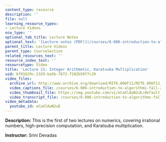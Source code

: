 ```yaml
---
content_type: resource
description: ''
file: null
learning_resource_types:
- Lecture Videos
ocw_type: ''
optional_tab_title: Lecture Notes
optional_text: '[Lecture notes (PDF)](/courses/6-006-introduction-to-algorithms-fall-2011/resources/mit6_006f11_lec11)'
parent_title: Lecture Videos
parent_type: CourseSection
related_resources_text: ''
resource_index_text: ''
resourcetype: Video
title: 'Lecture 11: Integer Arithmetic, Karatsuba Multiplication'
uid: bf01629c-2329-ba5b-7672-f282b59f7c29
video_files:
  archive_url: http://www.archive.org/download/MIT6.006F11/MIT6_006F11_lec11_300k.mp4
  video_captions_file: /courses/6-006-introduction-to-algorithms-fall-2011/59cbfc197f5b55d78c147886bcc8283c_eCaXlAaN2uE.vtt
  video_thumbnail_file: https://img.youtube.com/vi/eCaXlAaN2uE/default.jpg
  video_transcript_file: /courses/6-006-introduction-to-algorithms-fall-2011/17798b54cc1a7fdba6972ecd681eaf1e_eCaXlAaN2uE.pdf
video_metadata:
  youtube_id: eCaXlAaN2uE
---
```


**Description:** This is the first of two lectures on numerics, covering irrational numbers, high-precision computation, and Karatsuba multiplication.

**Instructor:** Srini Devadas